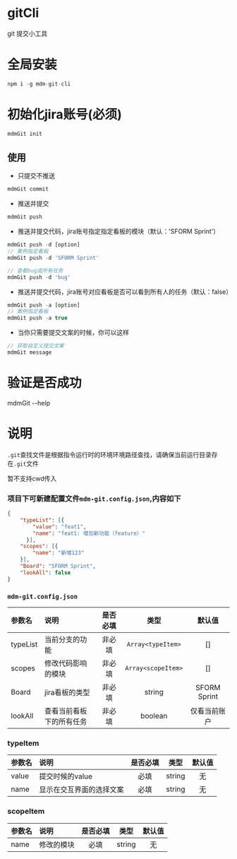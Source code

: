 # gitCli
git 提交小工具
# 全局安装
```js
npm i -g mdm-git-cli
```

# 初始化jira账号(必须)
```js
mdmGit init
```
## 使用



- 只提交不推送
```js
mdmGit commit
```

- 推送并提交
```js
mdmGit push
```

- 推送并提交代码，jira账号指定指定看板的模块（默认：'SFORM Sprint'）
```js
mdmGit push -d [option]
// 案例指定看板
mdmGit push -d 'SFORM Sprint'

// 查看bug或所有任务
mdmGit push -d 'bug'

```

- 推送并提交代码，jira账号对应看板是否可以看到所有人的任务（默认：false）
```js
mdmGit push -a [option]
// 案例指定看板
mdmGit push -a true
```

- 当你只需要提交文案的时候，你可以这样
```js
// 获取自定义提交文案
mdmGit message
```
# 验证是否成功
mdmGit --help


# 说明
`.git`查找文件是根据指令运行时的环境环境路径查找，请确保当前运行目录存在`.git`文件

暂不支持cwd传入



### 项目下可新建配置文件`mdm-git.config.json`,内容如下
```json
{
    "typeList": [{
        "value": "feat1",
        "name": "feat1: 增加新功能（feature）"
      }],
    "scopes": [{
        "name": "新增123"
    }],
    "Board": "SFORM Sprint",
    "lookAll": false
}
```

### `mdm-git.config.json`
| 参数名    | 说明                                      | 是否必填 |       类型        |  默认值  |
| :-------- | :--------------------------------------   | :---------------: | :---------------: |:------: |
| typeList  | 当前分支的功能                            | 非必填      |  `Array<typeItem>` |  []  |
| scopes    | 修改代码影响的模块                        | 非必填      |    `Array<scopeItem>` |  []  |
| Board     | jira看板的类型                             | 非必填      |   string |  SFORM Sprint  |
| lookAll   | 查看当前看板下的所有任务                   | 非必填      |   boolean |  仅看当前账户  |

### **typeItem**
| 参数名    | 说明                                      | 是否必填 |       类型        |  默认值  |
| :-------- | :--------------------------------------   | :---------------: | :---------------: |:------: |
| value     | 提交时候的value                           | 必填      |  string |  无  |
| name      | 显示在交互界面的选择文案                    | 必填      |   string |  无  |

### **scopeItem**
| 参数名    | 说明                                      | 是否必填 |       类型        |  默认值  |
| :-------- | :--------------------------------------   | :---------------: | :---------------: |:------: |
| name      | 修改的模块                                | 必填      | string |  无  |